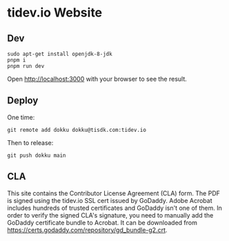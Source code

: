 # tidev.io Website

## Dev

	sudo apt-get install openjdk-8-jdk
	pnpm i
	pnpm run dev

Open [http://localhost:3000](http://localhost:3000) with your browser to see the result.

## Deploy

One time:

	git remote add dokku dokku@tisdk.com:tidev.io

Then to release:

	git push dokku main

## CLA

This site contains the Contributor License Agreement (CLA) form. The PDF is
signed using the tidev.io SSL cert issued by GoDaddy. Adobe Acrobat includes
hundreds of trusted certificates and GoDaddy isn't one of them. In order to
verify the signed CLA's signature, you need to manually add the GoDaddy
certificate bundle to Acrobat. It can be downloaded from
https://certs.godaddy.com/repository/gd_bundle-g2.crt.
